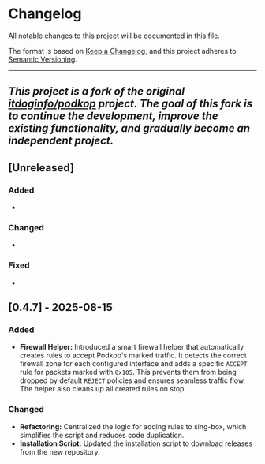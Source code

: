 # Changelog

All notable changes to this project will be documented in this file.

The format is based on [Keep a Changelog](https://keepachangelog.com/en/1.1.1/),
and this project adheres to [Semantic Versioning](https://semver.org/spec/v2.0.0.html).

---
*This project is a fork of the original [itdoginfo/podkop](https://github.com/itdoginfo/podkop) project. The goal of this fork is to continue the development, improve the existing functionality, and gradually become an independent project.*
---

## [Unreleased]

### Added
-

### Changed
-

### Fixed
-


## [0.4.7] - 2025-08-15

### Added
- **Firewall Helper:**
  Introduced a smart firewall helper that automatically creates rules to accept Podkop's marked traffic. It detects the correct firewall zone for each configured interface and adds a specific `ACCEPT` rule for packets marked with `0x105`. This prevents them from being dropped by default `REJECT` policies and ensures seamless traffic flow. The helper also cleans up all created rules on stop.

### Changed
- **Refactoring:**
  Centralized the logic for adding rules to sing-box, which simplifies the script and reduces code duplication.
- **Installation Script:**
  Updated the installation script to download releases from the new repository.
